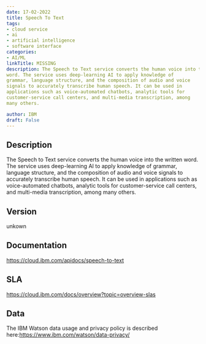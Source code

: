 ```yaml
---
date: 17-02-2022
title: Speech To Text
tags: 
- cloud service
- ai
- artificial intelligence
- software interface
categories: 
- AI/ML
linkTitle: MISSING
description: The Speech to Text service converts the human voice into the written
word. The service uses deep-learning AI to apply knowledge of
grammar, language structure, and the composition of audio and voice
signals to accurately transcribe human speech. It can be used in
applications such as voice-automated chatbots, analytic tools for
customer-service call centers, and multi-media transcription, among
many others.

author: IBM
draft: False
---
```


## Description

The Speech to Text service converts the human voice into the written
word. The service uses deep-learning AI to apply knowledge of
grammar, language structure, and the composition of audio and voice
signals to accurately transcribe human speech. It can be used in
applications such as voice-automated chatbots, analytic tools for
customer-service call centers, and multi-media transcription, among
many others.


## Version

unkown

## Documentation

https://cloud.ibm.com/apidocs/speech-to-text

## SLA

https://cloud.ibm.com/docs/overview?topic=overview-slas

## Data

The IBM Watson data usage and privacy policy is described here:https://www.ibm.com/watson/data-privacy/
